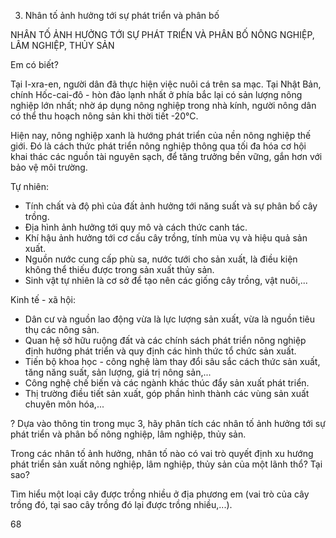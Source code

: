 3. Nhân tố ảnh hưởng tới sự phát triển và phân bố

NHÂN TỐ ẢNH HƯỞNG TỚI SỰ PHÁT TRIỂN VÀ 
PHÂN BỐ NÔNG NGHIỆP, LÂM NGHIỆP, THỦY SẢN

Em có biết?

Tại I-xra-en, người dân đã thực hiện việc nuôi cá trên sa mạc. Tại Nhật Bản, chính Hốc-cai-đô - hòn đảo lạnh nhất ở phía bắc lại có sản lượng nông nghiệp lớn nhất; nhờ áp dụng nông nghiệp trong nhà kính, người nông dân có thể thu hoạch nông sản khi thời tiết -20°C.

Hiện nay, nông nghiệp xanh là hướng phát triển của nền nông nghiệp thế giới. Đó là cách thức phát triển nông nghiệp thông qua tối đa hóa cơ hội khai thác các nguồn tài nguyên sạch, để tăng trưởng bền vững, gắn hơn với bảo vệ môi trường.

Tự nhiên:
- Tính chất và độ phì của đất ảnh hưởng tới năng suất và sự phân bố cây trồng.
- Địa hình ảnh hưởng tới quy mô và cách thức canh tác.
- Khí hậu ảnh hưởng tới cơ cấu cây trồng, tính mùa vụ và hiệu quả sản xuất.
- Nguồn nước cung cấp phù sa, nước tưới cho sản xuất, là điều kiện không thể thiếu được trong sản xuất thủy sản.
- Sinh vật tự nhiên là cơ sở để tạo nên các giống cây trồng, vật nuôi,...

Kinh tế - xã hội:
- Dân cư và nguồn lao động vừa là lực lượng sản xuất, vừa là nguồn tiêu thụ các nông sản.
- Quan hệ sở hữu ruộng đất và các chính sách phát triển nông nghiệp định hướng phát triển và quy định các hình thức tổ chức sản xuất.
- Tiến bộ khoa học - công nghệ làm thay đổi sâu sắc cách thức sản xuất, tăng năng suất, sản lượng, giá trị nông sản,...
- Công nghệ chế biến và các ngành khác thúc đẩy sản xuất phát triển.
- Thị trường điều tiết sản xuất, góp phần hình thành các vùng sản xuất chuyên môn hóa,...

? Dựa vào thông tin trong mục 3, hãy phân tích các nhân tố ảnh hưởng tới sự phát triển và phân bố nông nghiệp, lâm nghiệp, thủy sản.

Trong các nhân tố ảnh hưởng, nhân tố nào có vai trò quyết định xu hướng phát triển sản xuất nông nghiệp, lâm nghiệp, thủy sản của một lãnh thổ? Tại sao?

Tìm hiểu một loại cây được trồng nhiều ở địa phương em (vai trò của cây trồng đó, tại sao cây trồng đó lại được trồng nhiều,...).

68